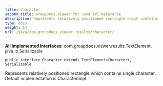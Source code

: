 ```yaml
---
title: Character
second_title: GroupDocs.Viewer for Java API Reference
description: Represents relatively positioned rectangle which contains single character.
type: docs
weight: 14
url: /java/com.groupdocs.viewer.results/character/
---
```

**All Implemented Interfaces:**
com.groupdocs.viewer.results.TextElement, java.io.Serializable
```
public interface Character extends TextElement<Character>, Serializable
```

Represents relatively positioned rectangle which contains single character. Default implementation is CharacterImpl
